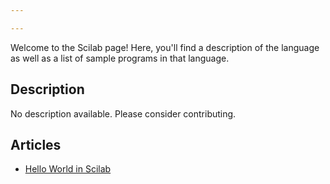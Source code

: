 ```yaml
---

---
```


Welcome to the Scilab page! Here, you'll find a description of the language as well as a list of sample programs in that language.

## Description

No description available. Please consider contributing.

## Articles

- [Hello World in Scilab](https://sampleprograms.io/projects/hello-world/scilab)